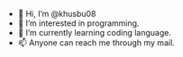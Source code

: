 - 👋 Hi, I’m @khusbu08
- 👀 I’m interested in programming.
- 🌱 I’m currently learning coding language.
- 📫 Anyone can reach me through my mail.

<!---
khusbu08/khusbu08 is a ✨ special ✨ repository because its `README.md` (this file) appears on your GitHub profile.
You can click the Preview link to take a look at your changes.
--->
